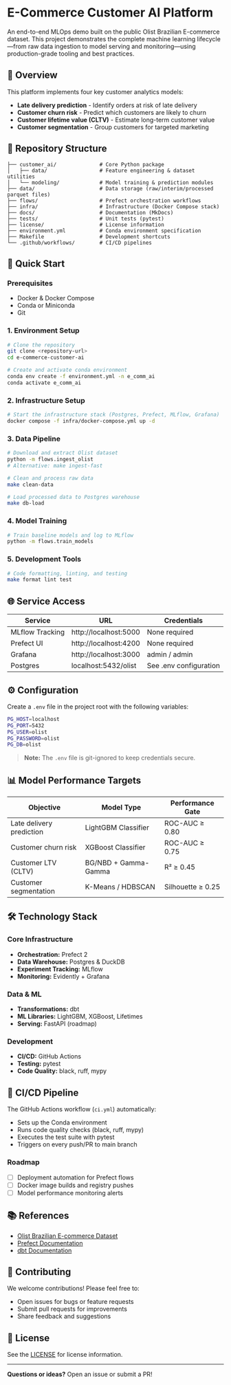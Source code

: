 # E-Commerce Customer AI Platform

An end-to-end MLOps demo built on the public Olist Brazilian E-commerce dataset. This project demonstrates the complete machine learning lifecycle—from raw data ingestion to model serving and monitoring—using production-grade tooling and best practices.

## 🎯 Overview

This platform implements four key customer analytics models:
- **Late delivery prediction** - Identify orders at risk of late delivery
- **Customer churn risk** - Predict which customers are likely to churn  
- **Customer lifetime value (CLTV)** - Estimate long-term customer value
- **Customer segmentation** - Group customers for targeted marketing

## 📁 Repository Structure

```
├── customer_ai/              # Core Python package
│   ├── data/                 # Feature engineering & dataset utilities
│   └── modeling/             # Model training & prediction modules
├── data/                     # Data storage (raw/interim/processed parquet files)
├── flows/                    # Prefect orchestration workflows
├── infra/                    # Infrastructure (Docker Compose stack)
├── docs/                     # Documentation (MkDocs)
├── tests/                    # Unit tests (pytest)
├── license/                  # License information
├── environment.yml           # Conda environment specification
├── Makefile                  # Development shortcuts
└── .github/workflows/        # CI/CD pipelines
```

## 🚀 Quick Start

### Prerequisites
- Docker & Docker Compose
- Conda or Miniconda
- Git

### 1. Environment Setup
```bash
# Clone the repository
git clone <repository-url>
cd e-commerce-customer-ai

# Create and activate conda environment
conda env create -f environment.yml -n e_comm_ai
conda activate e_comm_ai
```

### 2. Infrastructure Setup
```bash
# Start the infrastructure stack (Postgres, Prefect, MLflow, Grafana)
docker compose -f infra/docker-compose.yml up -d
```

### 3. Data Pipeline
```bash
# Download and extract Olist dataset
python -m flows.ingest_olist
# Alternative: make ingest-fast

# Clean and process raw data
make clean-data

# Load processed data to Postgres warehouse
make db-load
```

### 4. Model Training
```bash
# Train baseline models and log to MLflow
python -m flows.train_models
```

### 5. Development Tools
```bash
# Code formatting, linting, and testing
make format lint test
```

## 🌐 Service Access

| Service | URL | Credentials |
|---------|-----|-------------|
| MLflow Tracking | http://localhost:5000 | None required |
| Prefect UI | http://localhost:4200 | None required |
| Grafana | http://localhost:3000 | admin / admin |
| Postgres | localhost:5432/olist | See .env configuration |

## ⚙️ Configuration

Create a `.env` file in the project root with the following variables:

```bash
PG_HOST=localhost
PG_PORT=5432
PG_USER=olist
PG_PASSWORD=olist
PG_DB=olist
```

> **Note:** The `.env` file is git-ignored to keep credentials secure.

## 📊 Model Performance Targets

| Objective | Model Type | Performance Gate |
|-----------|------------|------------------|
| Late delivery prediction | LightGBM Classifier | ROC-AUC ≥ 0.80 |
| Customer churn risk | XGBoost Classifier | ROC-AUC ≥ 0.75 |
| Customer LTV (CLTV) | BG/NBD + Gamma-Gamma | R² ≥ 0.45 |
| Customer segmentation | K-Means / HDBSCAN | Silhouette ≥ 0.25 |

## 🛠️ Technology Stack

### Core Infrastructure
- **Orchestration:** Prefect 2
- **Data Warehouse:** Postgres & DuckDB
- **Experiment Tracking:** MLflow
- **Monitoring:** Evidently + Grafana

### Data & ML
- **Transformations:** dbt
- **ML Libraries:** LightGBM, XGBoost, Lifetimes
- **Serving:** FastAPI (roadmap)

### Development
- **CI/CD:** GitHub Actions
- **Testing:** pytest
- **Code Quality:** black, ruff, mypy

## 🔄 CI/CD Pipeline

The GitHub Actions workflow (`ci.yml`) automatically:
- Sets up the Conda environment
- Runs code quality checks (black, ruff, mypy)
- Executes the test suite with pytest
- Triggers on every push/PR to main branch

### Roadmap
- [ ] Deployment automation for Prefect flows
- [ ] Docker image builds and registry pushes
- [ ] Model performance monitoring alerts

## 📚 References

- [Olist Brazilian E-commerce Dataset](https://www.kaggle.com/olistbr/brazilian-ecommerce)
- [Prefect Documentation](https://docs.prefect.io)
- [dbt Documentation](https://docs.getdbt.com)

## 🤝 Contributing

We welcome contributions! Please feel free to:
- Open issues for bugs or feature requests
- Submit pull requests for improvements
- Share feedback and suggestions

## 📄 License

See the [LICENSE](LICENSE) for license information.

---

**Questions or ideas?** Open an issue or submit a PR!